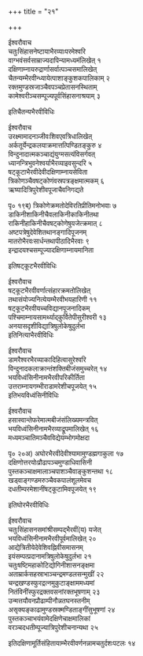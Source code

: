 +++
title = "२१"

+++
    
ईश्वरौवाच  
चतुःसिंहासनेष्टायाभैरव्याःपरमेश्वरि   
वाग्भवंसर्वसाम्राज्यदापिन्यामध्यमंलिखेत् १   
दक्षिणाम्नायरुद्रार्णासर्वात्पञ्चसमालिखेत्   
चैतन्यम्भैरवीन्ध्यायेत्पाशाङ्कुशकपालिकाम् २   
रक्तमुण्डस्रजाञ्चैवपञ्चप्रेतासनस्थिताम्   
कामेश्वरीञ्चसम्पूज्यपूर्वसिंहासनाश्रयाम् ३   
    
इतिचैतन्यभैरवीविधिः   
    
ईश्वरौवाच  
उरक्ष्मामादनञ्जीवःशिवएवत्रिधालिखेत्   
अर्कतूर्येन्द्रकलयाक्रमात्तत्पिण्डितङ्कुरु ४   
विन्दुनादात्मकञ्चाद्यंयुग्मसत्यंविसर्गवत्   
ध्यानन्त्रिभुवनेश्वर्याभैरव्याइवसुन्दरि ५   
षट्कूटाभैरवीदेवीदक्षिणाम्नायसेविता   
त्रिकोणञ्चैवषट्कोणंवस्रपत्रङ्क्षमात्मकम् ६   
ऋष्यादित्रिपुरेशीवपूजाचैवनिगद्यते   
    
पृ० १९ब्) त्रिकोणेक्रमतोदेविरतिप्रीतिमनोभवाः ७   
डाकिनीशाकिनीचैवलाकिनीकाकिनीतथा   
राकिनीहाकिनीचैवषट्कोणेषुयजेत्क्रमात् ८   
अष्टपत्रेषुदेवेशितथानङ्गादिपूजनम्   
मातरोभैरवःसार्धन्तथापीठादिभैरवाः ९   
इन्द्रादयश्चसम्पूज्यादक्षिणाम्नायमानिता   
    
इतिषट्कूटभैरवीविधिः   
    
ईश्वरौवाच  
षट्कूटभैरवीवर्णात्संहारक्रमतोलिखेत्   
तथासंयोज्यनित्येयम्भैरवीभयहारिणी ११   
षट्कूटभैरवीयच्चविद्यानपूजनादिकम्   
पश्चिमाम्नायसामर्थ्याद्कुर्वितेपीसुरीश्वरी १३   
अनयासदृशीविद्यात्रिषुलोकेषुदुर्लभा   
इतिनित्याभैरवीविधिः   
    
ईश्वरौवाच  
डामरैश्वरभैरव्याकादिहित्वासुरेश्वरि   
विन्दुनादकलाक्रान्तंशक्तिबीजंसमुच्चरेत् १४   
भयविध्वंसिनीनामभैरवीपरिकीर्तिता   
उत्तराम्नायगम्भीराडामरेशीचपूजयेत् १५   
इतिभयविध्वंसिनीविधिः   
    
ईश्वरौवाच  
हसास्वान्तेफरेमात्मबीजंसंलिख्यमन्त्रवित्   
भयविध्वंसिनीनामभैरव्याद्रूपमालिखेत् १६   
मध्यमञ्चातिमञ्चैवविद्येयम्भोगमोक्षदा   
    
पृ० २०अ) अघोरभैरवीदेवीश्यामामुण्डह्मगाकुला १७   
दक्षिणोत्तरयोःप्रौढापञ्चमुण्डाधिवासिनी   
पुस्तकञ्चाक्षमालाञ्चपाशञ्चैवाङ्कुशन्तथा १८   
खड्वाङ्गण्डमरुञ्चैवकपालंशूलमेवच   
दधतीम्परमेशानींषट्कूटामिवपूजयेत् १९   
    
इतिघोरभैरवीविधिः   
    
ईश्वरौवाच  
चतुःसिंहासनसमांश्रीसम्पद्भैरवीं(य) यजेत्   
भयविध्वंसिनीनामभैरवीपूर्वमालिखेत् २०   
आद्येत्रितीयेदेवेशिवह्निवीसमासनम्   
इयंसम्पत्प्रदानामत्रिषुलोकेषुदुर्लभा २१   
चतुःषष्टिमहाकोटिद्योगिनीशासनङ्क्षमा   
अताम्रार्कसहस्राभाञ्चन्द्रमण्डलसन्मुखीं २२   
चन्द्रखण्डस्फुरद्रत्नमुकुटाङ्क्षाममध्यमां   
नितंविनींस्फुरद्रक्तवसनांरक्तभूषणाम् २३   
उन्मत्तयौवनप्रौढाम्पीनौन्नतघनस्तनीम्   
असृक्यङ्काढामुण्डस्रक्मण्डिताङ्गींसुभूषणां २४   
पुस्तकञ्चाभयंवामेदक्षिणेचाक्षमालिकां   
वरञ्चदधतीम्पूज्यात्रिपुरेशीचनान्यथा २५   
    
इतिदक्षिणामूर्तिसंहितायाम्भैरवीवर्णनन्नामचतुर्दशःपटलः १४   
    
